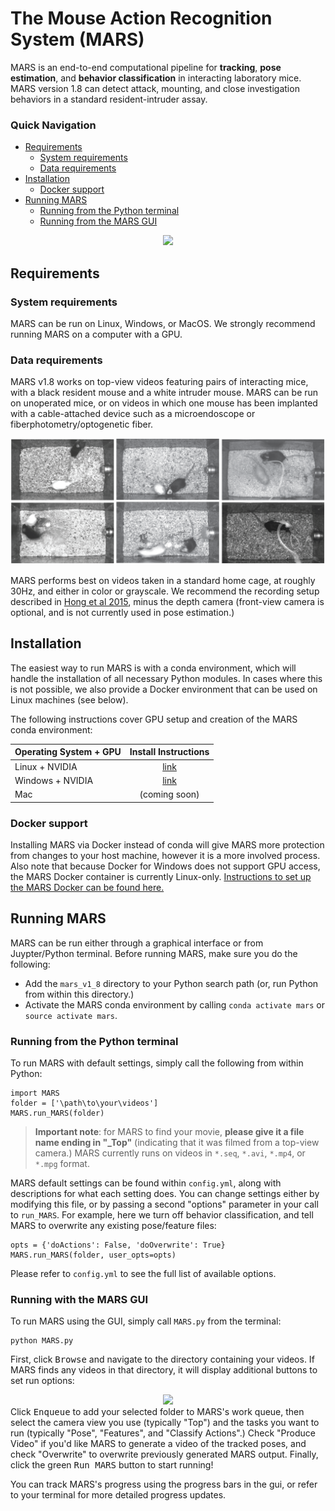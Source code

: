 # The **M**ouse **A**ction **R**ecognition **S**ystem (**MARS**)

MARS is an end-to-end computational pipeline for **tracking**, **pose estimation**, and **behavior classification** in interacting laboratory mice. MARS version 1.8 can detect attack, mounting, and close investigation behaviors in a standard resident-intruder assay.

### Quick Navigation
* [Requirements](#requirements)
    * [System requirements](#system-requirements)
    * [Data requirements](#data-requirements)
* [Installation](#installation)
    * [Docker support](#docker-support)
* [Running MARS](#running-mars)
    * [Running from the Python terminal](#running-from-the-python-terminal)
    * [Running from the MARS GUI](#running-from-the-mars-gui)

<div align=center>
<img src='https://github.com/neuroethology/MARS/blob/develop/docs/mars_demo.gif?raw=true'>
</div>

## Requirements
### System requirements
MARS can be run on Linux, Windows, or MacOS. We strongly recommend running MARS on a computer with a GPU.

### Data requirements
MARS v1.8 works on top-view videos featuring pairs of interacting mice, with a black resident mouse and a white intruder mouse. MARS can be run on unoperated mice, or on videos in which one mouse has been implanted with a cable-attached device such as a microendoscope or fiberphotometry/optogenetic fiber.

![Example video frames from the MARS training set](docs/sample_arenas.png)

MARS performs best on videos taken in a standard home cage, at roughly 30Hz, and either in color or grayscale. We recommend the recording setup described in [Hong et al 2015](https://www.pnas.org/content/112/38/E5351.short), minus the depth camera (front-view camera is optional, and is not currently used in pose estimation.)

## Installation
The easiest way to run MARS is with a conda environment, which will handle the installation of all necessary Python modules. In cases where this is not possible, we also provide a Docker environment that can be used on Linux machines (see below).

The following instructions cover GPU setup and creation of the MARS conda environment:

|Operating System + GPU | Install Instructions |
|---|:---:|
|Linux + NVIDIA | [link](docs/install_linux_nvidia.md) |
|Windows + NVIDIA | [link](docs/install_windows_nvidia.md) |
|Mac | (coming soon) |


### Docker support
Installing MARS via Docker instead of conda will give MARS more protection from changes to your host machine, however it is a more involved process. Also note that because Docker for Windows does not support GPU access, the MARS Docker container is currently Linux-only. [Instructions to set up the MARS Docker can be found here.](docs/Docker_instructions.md)

## Running MARS
 MARS can be run either through a graphical interface or from Juypter/Python terminal. Before running MARS, make sure you do the following:
 - Add the `mars_v1_8` directory to your Python search path (or, run Python from within this directory.)
 - Activate the MARS conda environment by calling `conda activate mars` or `source activate mars`.

### Running from the Python terminal
To run MARS with default settings, simply call the following from within Python:
```
import MARS
folder = ['\path\to\your\videos']
MARS.run_MARS(folder)
```
> **Important note**: for MARS to find your movie, **please give it a file name ending in "_Top"** (indicating that it was filmed from a top-view camera.) MARS currently runs on videos in `*.seq`, `*.avi`, `*.mp4`, or `*.mpg` format.

MARS default settings can be found within `config.yml`, along with descriptions for what each setting does. You can change settings either by modifying this file, or by passing a second "options" parameter in your call to `run_MARS`. For example, here we turn off behavior classification, and tell MARS to overwrite any existing pose/feature files:
```
opts = {'doActions': False, 'doOverwrite': True}
MARS.run_MARS(folder, user_opts=opts)
```
Please refer to `config.yml` to see the full list of available options.

### Running with the MARS GUI
To run MARS using the GUI, simply call `MARS.py` from the terminal:
```
python MARS.py
```
First, click <kbd>Browse</kbd> and navigate to the directory containing your videos. If MARS finds any videos in that directory, it will display additional buttons to set run options:
<div align=center>
<img src='https://github.com/neuroethology/MARS/blob/develop/docs/mars_gui.png?raw=true'>
</div>
Click <kbd>Enqueue</kbd> to add your selected folder to MARS's work queue, then select the camera view you use (typically "Top") and the tasks you want to run (typically "Pose", "Features", and "Classify Actions".) Check "Produce Video" if you'd like MARS to generate a video of the tracked poses, and check "Overwrite" to overwrite previously generated MARS output. Finally, click the green <kbd>Run MARS</kbd> button to start running!

You can track MARS's progress using the progress bars in the gui, or refer to your terminal for more detailed progress updates.
